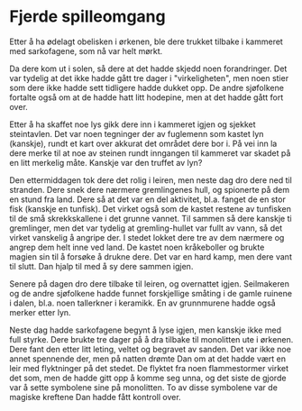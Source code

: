 # Fjerde spilleomgang

Etter å ha ødelagt obelisken i ørkenen, ble dere trukket tilbake i kammeret med sarkofagene, som nå var helt mørkt.

Da dere kom ut i solen, så dere at det hadde skjedd noen forandringer. Det var tydelig at det ikke hadde gått tre dager i "virkeligheten", men noen stier som dere ikke hadde sett tidligere hadde dukket opp. De andre sjøfolkene fortalte også om at de hadde hatt litt hodepine, men at det hadde gått fort over.

Etter å ha skaffet noe lys gikk dere inn i kammeret igjen og sjekket steintavlen. Det var noen tegninger der av fuglemenn som kastet lyn (kanskje), rundt et kart over akkurat det området dere bor i. På vei inn la dere merke til at noe av steinen rundt inngangen til kammeret var skadet på en litt merkelig måte. Kanskje var den truffet av lyn?

Den ettermiddagen tok dere det rolig i leiren, men neste dag dro dere ned til stranden. Dere snek dere nærmere gremlingenes hull, og spionerte på dem en stund fra land. Dere så at det var en del aktivitet, bl.a. fanget de en stor fisk (kanskje en tunfisk). Det virket også som de kastet restene av tunfisken til de små skrekkskallene i det grunne vannet. Til sammen så dere kanskje ti gremlinger, men det var tydelig at gremling-hullet var fullt av vann, så det virket vanskelig å angripe der. I stedet lokket dere tre av dem nærmere og angrep dem helt inne ved land. De kastet noen kråkeboller og brukte magien sin til å forsøke å drukne dere. Det var en hard kamp, men dere vant til slutt. Dan hjalp til med å sy dere sammen igjen. 

Senere på dagen dro dere tilbake til leiren, og overnattet igjen. Seilmakeren og de andre sjøfolkene hadde funnet forskjellige småting i de gamle ruinene i dalen, bl.a. noen tallerkner i keramikk. En av grunnmurene hadde også merker etter lyn. 

Neste dag hadde sarkofagene begynt å lyse igjen, men kanskje ikke med full styrke. Dere brukte tre dager på å dra tilbake til monolitten ute i ørkenen. Dere fant den etter litt leting, veltet og begravet av sanden. Det var ikke noe annet spennende der, men på natten drømte Dan om at det hadde vært en leir med flyktninger på det stedet. De flyktet fra noen flammestormer virket det som, men de hadde gitt opp å komme seg unna, og det siste de gjorde var å sette symbolene sine på monolitten. To av disse symbolene var de magiske kreftene Dan hadde fått kontroll over.

